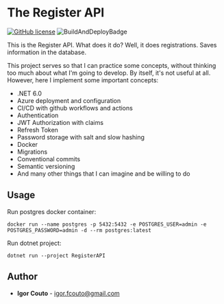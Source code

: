 # The Register API

[![GitHub license](https://img.shields.io/github/license/igor-couto/register-api.svg)](https://github.com/igor-couto/register-api/blob/main/LICENCE)
![BuildAndDeployBadge](https://github.com/igor-couto/register-api/actions/workflows/main_register-api.yml/badge.svg)

This is the Register API. What does it do? Well, it does registrations. Saves information in the database.

This project serves so that I can practice some concepts, without thinking too much about what I'm going to develop. By itself, it's not useful at all.
However, here I implement some important concepts:

- .NET 6.0
- Azure deployment and configuration
- CI/CD with github workflows and actions
- Authentication
- JWT Authorization with claims
- Refresh Token
- Password storage with salt and slow hashing
- Docker
- Migrations
- Conventional commits
- Semantic versioning
- And many other things that I can imagine and be willing to do

## Usage

Run postgres docker container:
```
docker run --name postgres -p 5432:5432 -e POSTGRES_USER=admin -e POSTGRES_PASSWORD=admin -d --rm postgres:latest
```

Run dotnet project:
```
dotnet run --project RegisterAPI
````

## Author

- **Igor Couto** - [igor.fcouto@gmail.com](mailto:igor.fcouto@gmail.com)

